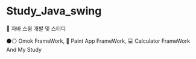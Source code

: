 # Study_Java_swing
📜 자바 스윙 개발 및 스터디

⚫⚪ Omok FrameWork, 🎨 Paint App FrameWork, 💻 Calculator FrameWork And My Study
